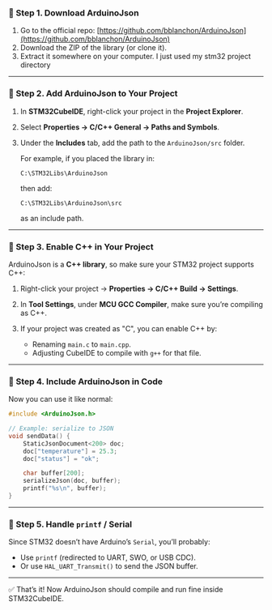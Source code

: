 ### 🔹 Step 1. Download ArduinoJson

1. Go to the official repo: [https://github.com/bblanchon/ArduinoJson](https://github.com/bblanchon/ArduinoJson)
2. Download the ZIP of the library (or clone it).
3. Extract it somewhere on your computer. I just used my stm32 project directory

---

### 🔹 Step 2. Add ArduinoJson to Your Project

1. In **STM32CubeIDE**, right-click your project in the **Project Explorer**.
2. Select **Properties → C/C++ General → Paths and Symbols**.
3. Under the **Includes** tab, add the path to the `ArduinoJson/src` folder.

   For example, if you placed the library in:

   ```
   C:\STM32Libs\ArduinoJson
   ```

   then add:

   ```
   C:\STM32Libs\ArduinoJson\src
   ```

   as an include path.

---

### 🔹 Step 3. Enable C++ in Your Project

ArduinoJson is a **C++ library**, so make sure your STM32 project supports C++:

1. Right-click your project → **Properties → C/C++ Build → Settings**.
2. In **Tool Settings**, under **MCU GCC Compiler**, make sure you’re compiling as C++.
3. If your project was created as "C", you can enable C++ by:

   * Renaming `main.c` to `main.cpp`.
   * Adjusting CubeIDE to compile with `g++` for that file.

---

### 🔹 Step 4. Include ArduinoJson in Code

Now you can use it like normal:

```cpp
#include <ArduinoJson.h>

// Example: serialize to JSON
void sendData() {
    StaticJsonDocument<200> doc;
    doc["temperature"] = 25.3;
    doc["status"] = "ok";

    char buffer[200];
    serializeJson(doc, buffer);
    printf("%s\n", buffer);
}
```

---

### 🔹 Step 5. Handle `printf` / Serial

Since STM32 doesn’t have Arduino’s `Serial`, you’ll probably:

* Use `printf` (redirected to UART, SWO, or USB CDC).
* Or use `HAL_UART_Transmit()` to send the JSON buffer.

---

✅ That’s it! Now ArduinoJson should compile and run fine inside STM32CubeIDE.

